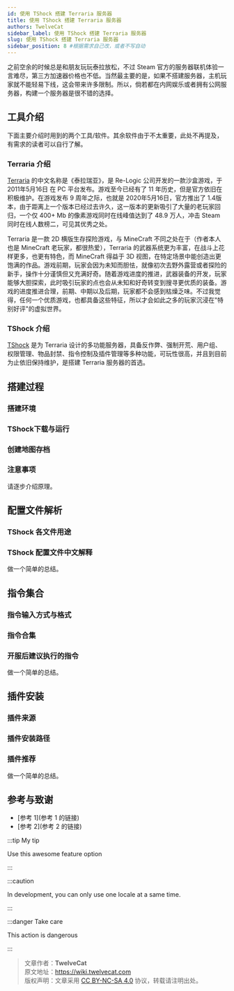 ```yaml
---
id: 使用 TShock 搭建 Terraria 服务器
title: 使用 TShock 搭建 Terraria 服务器
authors: TwelveCat
sidebar_label: 使用 TShock 搭建 Terraria 服务器
slug: 使用 TShock 搭建 Terraria 服务器
sidebar_position: 8 #根据需求自己改，或者不写自动
---
```


之前空余的时候总是和朋友玩玩泰拉放松，不过 Steam 官方的服务器联机体验一言难尽，第三方加速器价格也不低。当然最主要的是，如果不搭建服务器，主机玩家就不能轻易下线，这会带来许多限制。所以，倘若都在内网娱乐或者拥有公网服务器，构建一个服务器是很不错的选择。

## 工具介绍

下面主要介绍时用到的两个工具/软件。其余软件由于不太重要，此处不再提及，有需求的读者可以自行了解。

### Terraria 介绍

[Terraria](https://terraria.org) 的中文名称是《泰拉瑞亚》，是 Re-Logic 公司开发的一款沙盒游戏，于 2011年5月16日 在 PC 平台发布。游戏至今已经有了 11 年历史，但是官方依旧在积极维护。在游戏发布 9 周年之际，也就是 2020年5月16日，官方推出了 1.4版本，由于距离上一个版本已经过去许久，这一版本的更新吸引了大量的老玩家回归，一个仅 400+ Mb 的像素游戏同时在线峰值达到了 48.9 万人，冲击 Steam 同时在线人数榜二，可见其优秀之处。

Terraria 是一款 2D 横版生存探险游戏，与 MineCraft 不同之处在于（作者本人也是 MineCraft 老玩家，都很热爱），Terraria 的武器系统更为丰富，在战斗上花样更多，也更有特色，而 MineCraft 得益于 3D 视图，在特定场景中能创造出更饱满的作品。游戏前期，玩家会因为未知而胆怯，就像初次去野外露营或者探险的新手，操作十分谨慎但又充满好奇。随着游戏进度的推进，武器装备的开发，玩家能够大胆探索，此时吸引玩家的点也会从未知和好奇转变到搜寻更优质的装备。游戏的进度推进合理，前期、中期以及后期，玩家都不会感到枯燥乏味。不过我觉得，任何一个优质游戏，也都具备这些特征，所以才会如此之多的玩家沉浸在"特别好评"的虚拟世界。

### TShock 介绍

[TShock](https://github.com/Pryaxis/TShock/) 是为 Terraria 设计的多功能服务器，具备反作弊、强制开荒、用户组、权限管理、物品封禁、指令控制及插件管理等多种功能，可玩性很高，并且到目前为止依旧保持维护，是搭建 Terraria 服务器的首选。

## 搭建过程

### 搭建环境

### TShock下载与运行

### 创建地图存档

### 注意事项

请逐步介绍原理。

## 配置文件解析

### TShock 各文件用途

### TShock 配置文件中文解释

做一个简单的总结。

## 指令集合

### 指令输入方式与格式

### 指令合集

### 开服后建议执行的指令

做一个简单的总结。

## 插件安装

### 插件来源

### 插件安装路径

### 插件推荐

做一个简单的总结。

## 参考与致谢

- [参考 1](参考 1 的链接)
- [参考 2](参考 2 的链接)

:::tip My tip

Use this awesome feature option

:::

:::caution

In development, you can only use one locale at a same time.

:::

:::danger Take care

This action is dangerous

:::

> 文章作者：**TwelveCat**  
> 原文地址：<https://wiki.twelvecat.com>  
> 版权声明：文章采用 [CC BY-NC-SA 4.0](https://creativecommons.org/licenses/by-nc-sa/4.0/deed.zh) 协议，转载请注明出处。